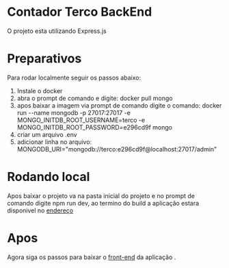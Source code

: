 # Contador Terco BackEnd

O projeto esta utilizando Express.js

# Preparativos 

Para rodar localmente seguir os passos abaixo:
1. Instale o docker
2. abra o prompt de comando e digite: docker pull mongo 
3. apos baixar a imagem via prompt de comando digite o comando: docker run --name mongodb -p 27017:27017 -e MONGO_INITDB_ROOT_USERNAME=terco -e MONGO_INITDB_ROOT_PASSWORD=e296cd9f mongo
4. criar um arquivo .env
5. adicionar linha no arquivo: MONGODB_URI="mongodb://terco:e296cd9f@localhost:27017/admin"

# Rodando local

Apos baixar o projeto va na pasta inicial do projeto e no prompt de comando digite npm run dev, ao termino do build a aplicação estara disponivel no [endereço](http://localhost:8080/)

# Apos

Agora siga os passos para baixar o [front-end](https://github.com/AlanSiqma/contador-terco) da aplicação .
